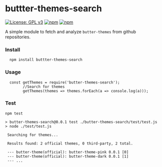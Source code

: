 # buttter-themes-search

[![License: GPL v3](https://img.shields.io/badge/License-GPL%20v3-blue.svg)](http://www.gnu.org/licenses/gpl-3.0)
[![npm](https://img.shields.io/npm/v/butter-themes-search.svg)](https://www.npmjs.com/package/butter-themes-search)
[![npm](https://img.shields.io/npm/dt/butter-themes-search.svg)](https://www.npmjs.com/package/butter-themes-search)

A simple module to fetch and analyze `butter-themes` from github repositories.

### Install
```SHELL
  npm install buttter-themes-search
```

### Usage
```JS
  const getThemes = require('butter-themes-search');
        //Search for themes
        getThemes(themes => themes.forEach(a => console.log(a)));
```

### Test
```SHELL
npm test

> butter-themes-search@0.0.1 test ./butter-themes-search/test/test.js
> node ./test/test.js

 Searching for themes...

 Results found: 2 official themes, 0 third-party, 2 total.

 --- butter-theme(official): butter-theme-pink 0.0.1 [0]
 --- butter-theme(official): butter-theme-dark 0.0.1 [1]
 --- ...
```
